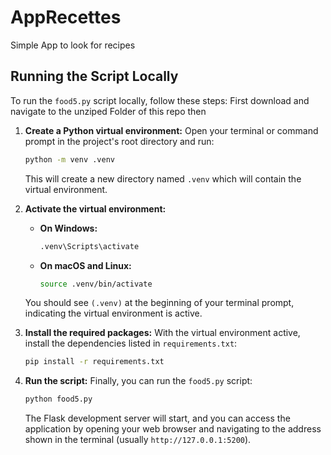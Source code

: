 # AppRecettes
Simple App to look for recipes

## Running the Script Locally

To run the `food5.py` script locally, follow these steps: First download and navigate to the unziped Folder of this repo then

1.  **Create a Python virtual environment:**
    Open your terminal or command prompt in the project's root directory and run:
    ```bash
    python -m venv .venv
    ```
    This will create a new directory named `.venv` which will contain the virtual environment.

2.  **Activate the virtual environment:**

    *   **On Windows:**
        ```bash
        .venv\Scripts\activate
        ```
    *   **On macOS and Linux:**
        ```bash
        source .venv/bin/activate
        ```
    You should see `(.venv)` at the beginning of your terminal prompt, indicating the virtual environment is active.

3.  **Install the required packages:**
    With the virtual environment active, install the dependencies listed in `requirements.txt`:
    ```bash
    pip install -r requirements.txt
    ```

4.  **Run the script:**
    Finally, you can run the `food5.py` script:
    ```bash
    python food5.py
    ```
    The Flask development server will start, and you can access the application by opening your web browser and navigating to the address shown in the terminal (usually `http://127.0.0.1:5200`).
